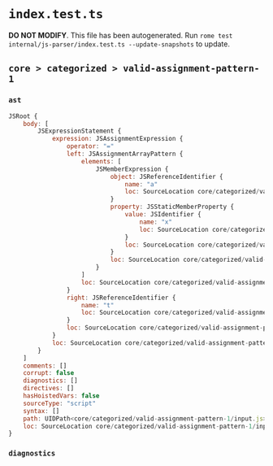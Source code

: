 # `index.test.ts`

**DO NOT MODIFY**. This file has been autogenerated. Run `rome test internal/js-parser/index.test.ts --update-snapshots` to update.

## `core > categorized > valid-assignment-pattern-1`

### `ast`

```javascript
JSRoot {
	body: [
		JSExpressionStatement {
			expression: JSAssignmentExpression {
				operator: "="
				left: JSAssignmentArrayPattern {
					elements: [
						JSMemberExpression {
							object: JSReferenceIdentifier {
								name: "a"
								loc: SourceLocation core/categorized/valid-assignment-pattern-1/input.js 1:2-1:3 (a)
							}
							property: JSStaticMemberProperty {
								value: JSIdentifier {
									name: "x"
									loc: SourceLocation core/categorized/valid-assignment-pattern-1/input.js 1:4-1:5 (x)
								}
								loc: SourceLocation core/categorized/valid-assignment-pattern-1/input.js 1:4-1:5 (x)
							}
							loc: SourceLocation core/categorized/valid-assignment-pattern-1/input.js 1:2-1:5
						}
					]
					loc: SourceLocation core/categorized/valid-assignment-pattern-1/input.js 1:0-1:7
				}
				right: JSReferenceIdentifier {
					name: "t"
					loc: SourceLocation core/categorized/valid-assignment-pattern-1/input.js 1:10-1:11 (t)
				}
				loc: SourceLocation core/categorized/valid-assignment-pattern-1/input.js 1:0-1:11
			}
			loc: SourceLocation core/categorized/valid-assignment-pattern-1/input.js 1:0-1:12
		}
	]
	comments: []
	corrupt: false
	diagnostics: []
	directives: []
	hasHoistedVars: false
	sourceType: "script"
	syntax: []
	path: UIDPath<core/categorized/valid-assignment-pattern-1/input.js>
	loc: SourceLocation core/categorized/valid-assignment-pattern-1/input.js 1:0-1:12
}
```

### `diagnostics`

```

```
